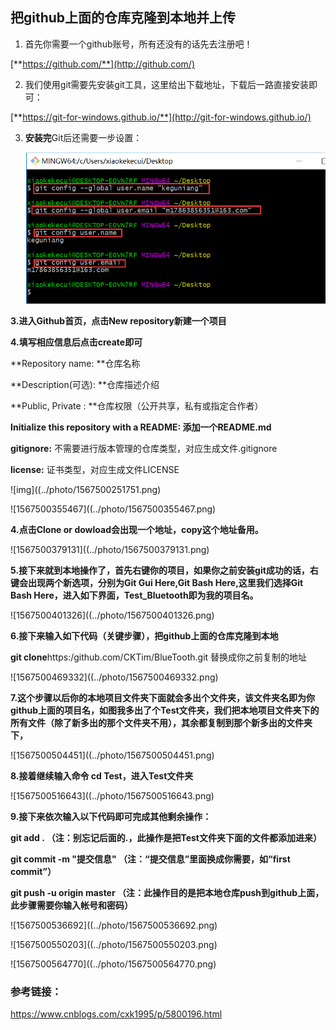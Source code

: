 ## 把github上面的仓库克隆到本地并上传

1. 首先你需要一个github账号，所有还没有的话先去注册吧！

[**https://github.com/**](http://github.com/)

2. 我们使用git需要先安装git工具，这里给出下载地址，下载后一路直接安装即可：

[**https://git-for-windows.github.io/**](http://git-for-windows.github.io/)

3. **安装完**Git后还需要一步设置：

   ![1567500116986](../photo/1567500116986.png)

**3.进入Github首页，点击New repository新建一个项目**

 **4.填写相应信息后点击create即可** 

**Repository name: **仓库名称

**Description(可选): **仓库描述介绍

**Public, Private : **仓库权限（公开共享，私有或指定合作者）

**Initialize this repository with a README: 添加一个README.md**

**gitignore:** 不需要进行版本管理的仓库类型，对应生成文件.gitignore

**license:** 证书类型，对应生成文件LICENSE

![img]((../photo/1567500251751.png)

![1567500355467]((../photo/1567500355467.png)

**4.点击Clone or dowload会出现一个地址，copy这个地址备用。**

![1567500379131]((../photo/1567500379131.png)

**5.接下来就到本地操作了，首先右键你的项目，如果你之前安装git成功的话，右键会出现两个新选项，分别为Git Gui Here,Git Bash Here,这里我们选择Git Bash Here，进入如下界面，Test_Bluetooth即为我的项目名。**

![1567500401326]((../photo/1567500401326.png)

**6.接下来输入如下代码（关键步骤），把github上面的仓库克隆到本地**

**git clone**https:/github.com/CKTim/BlueTooth.git   替换成你之前复制的地址

![1567500469332]((../photo/1567500469332.png)

 **7.这个步骤以后你的本地项目文件夹下面就会多出个文件夹，该文件夹名即为你github上面的项目名，如图我多出了个Test文件夹，我们把本地项目文件夹下的所有文件（除了新多出的那个文件夹不用），其余都复制到那个新多出的文件夹下，**

![1567500504451]((../photo/1567500504451.png)

**8.接着继续输入命令 cd Test，进入Test文件夹**

![1567500516643]((../photo/1567500516643.png)

**9.接下来依次输入以下代码即可完成其他剩余操作：**

**git add .        （注：别忘记后面的.，此操作是把Test文件夹下面的文件都添加进来）**

**git commit  -m  "提交信息"  （注：“提交信息”里面换成你需要，如“first commit”）**

**git push -u origin master   （注：此操作目的是把本地仓库push到github上面，此步骤需要你输入帐号和密码）**

 

![1567500536692]((../photo/1567500536692.png)

 

![1567500550203]((../photo/1567500550203.png)

 

![1567500564770]((../photo/1567500564770.png)

 

### 参考链接：

 <https://www.cnblogs.com/cxk1995/p/5800196.html> 
